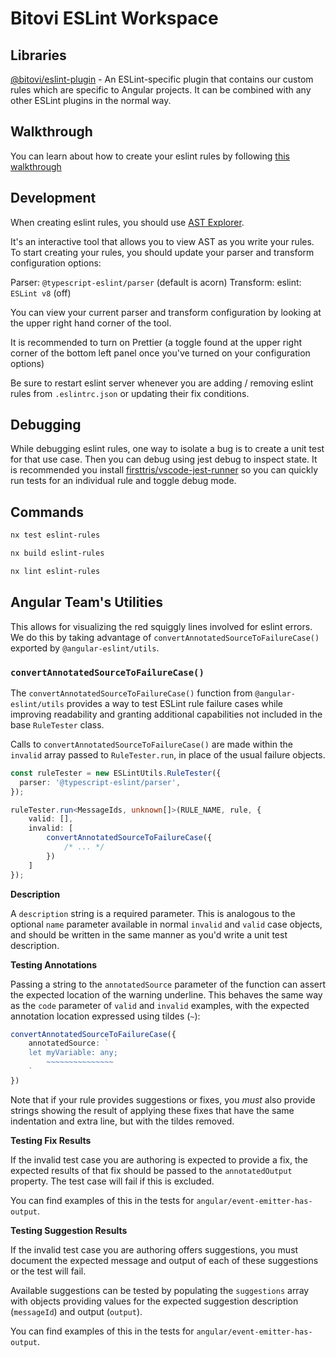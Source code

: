 # Bitovi ESLint Workspace

## Libraries

[@bitovi/eslint-plugin](./tools/eslint-rules) - An ESLint-specific plugin that contains our custom rules which are specific to Angular projects. It can be combined with any other ESLint plugins in the normal way.

## Walkthrough

You can learn about how to create your eslint rules by following [this walkthrough](https://www.youtube.com/watch?v=tEVNYmJ05Ew)

## Development

When creating eslint rules, you should use [AST Explorer](https://astexplorer.net/).

It's an interactive tool that allows you to view AST as you write your rules. To start creating your rules, you should update your parser and transform configuration options:

Parser: `@typescript-eslint/parser` (default is acorn)
Transform: eslint: `ESLint v8` (off)

You can view your current parser and transform configuration by looking at the upper right hand corner of the tool.

It is recommended to turn on Prettier (a toggle found at the upper right corner of the bottom left panel once you've turned on your configuration options)

Be sure to restart eslint server whenever you are adding / removing eslint rules from `.eslintrc.json` or updating their fix conditions.

## Debugging

While debugging eslint rules, one way to isolate a bug is to create a unit test for that use case. Then you can debug using jest debug to inspect state. It is recommended you install [firsttris/vscode-jest-runner](https://github.com/firsttris/vscode-jest-runner) so you can quickly run tests for an individual rule and toggle debug mode.

## Commands

```bash
nx test eslint-rules
```

```bash
nx build eslint-rules
```

```bash
nx lint eslint-rules
```

## Angular Team's Utilities

This allows for visualizing the red squiggly lines involved for eslint errors. We do this by taking advantage of `convertAnnotatedSourceToFailureCase()` exported by `@angular-eslint/utils`.

### `convertAnnotatedSourceToFailureCase()`

The `convertAnnotatedSourceToFailureCase()` function from `@angular-eslint/utils` provides a way to test ESLint rule failure cases while improving readability and granting additional capabilities not included in the base `RuleTester` class.

Calls to `convertAnnotatedSourceToFailureCase()` are made within the `invalid` array passed to `RuleTester.run`, in place of the usual failure objects.

```ts
const ruleTester = new ESLintUtils.RuleTester({
  parser: '@typescript-eslint/parser',
});

ruleTester.run<MessageIds, unknown[]>(RULE_NAME, rule, {
    valid: [],
    invalid: [
        convertAnnotatedSourceToFailureCase({
            /* ... */
        })
    ]
});
```

**Description**

A `description` string is a required parameter. This is analogous to the optional `name` parameter available in normal `invalid` and `valid` case objects, and should be written in the same manner as you'd write a unit test description.

**Testing Annotations**

Passing a string to the `annotatedSource` parameter of the function can assert the expected location of the warning underline. This behaves the same way as the `code` parameter of `valid` and `invalid` examples, with the expected annotation location expressed using tildes (`~`):

```ts
convertAnnotatedSourceToFailureCase({
    annotatedSource: `
    let myVariable: any;
        ~~~~~~~~~~~~~~~
    `
})
```

Note that if your rule provides suggestions or fixes, you _must_ also provide strings showing the result of applying these fixes that have the same indentation and extra line, but with the tildes removed.

**Testing Fix Results**

If the invalid test case you are authoring is expected to provide a fix, the expected results of that fix should be passed to the `annotatedOutput` property. The test case will fail if this is excluded.

You can find examples of this in the tests for `angular/event-emitter-has-output`.

**Testing Suggestion Results**

If the invalid test case you are authoring offers suggestions, you must document the expected message and output of each of these suggestions or the test will fail.

Available suggestions can be tested by populating the `suggestions` array with objects providing values for the expected suggestion description (`messageId`) and output (`output`).

You can find examples of this in the tests for `angular/event-emitter-has-output`.
